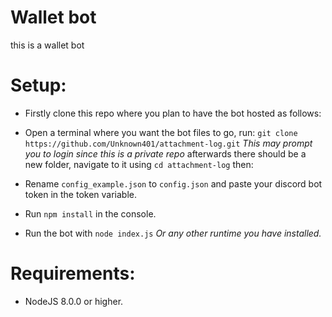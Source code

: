 # Wallet bot

this is a wallet bot

# Setup:
- Firstly clone this repo where you plan to have the bot hosted as follows:
- Open a terminal where you want the bot files to go, run:
 `git clone https://github.com/Unknown401/attachment-log.git`
    *This may prompt you to login since this is a private repo*
afterwards there should be a new folder, navigate to it using `cd attachment-log` then: 

- Rename `config_example.json` to `config.json` and paste your discord bot token in the token variable.
- Run `npm install` in the console.
- Run the bot with `node index.js` *Or any other runtime you have installed.*

# Requirements:
- NodeJS 8.0.0 or higher.
